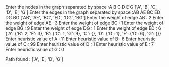 Enter the nodes in the graph separated by space :A B C D E G
['A', 'B', 'C', 'D', 'E', 'G']
Enter the edges in the graph separated by space :AB AE BC ED DG BG
['AB', 'AE', 'BC', 'ED', 'DG', 'BG']
Enter the weight of edge AB : 
2
Enter the weight of edge AE : 
3
Enter the weight of edge BC : 
1
Enter the weight of edge BG : 
9
Enter the weight of edge DG : 
1
Enter the weight of edge ED : 
6
{'A': {'B': 2, 'E': 3}, 'B': {'C': 1, 'G': 9}, 'C': {}, 'D': {'G': 1}, 'E': {'D': 6}, 'G': {}}
Enter heuristic value of A : 
11
Enter heuristic value of B : 
6
Enter heuristic value of C : 
99
Enter heuristic value of D : 
1
Enter heuristic value of E : 
7
Enter heuristic value of G : 
0

Path found :  ['A', 'E', 'D', 'G']
